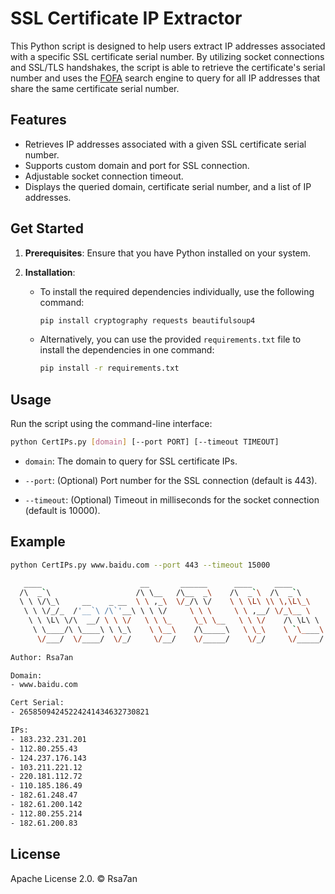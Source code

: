 # SSL Certificate IP Extractor

This Python script is designed to help users extract IP addresses associated with a specific SSL certificate serial number. By utilizing socket connections and SSL/TLS handshakes, the script is able to retrieve the certificate's serial number and uses the  [FOFA](https://fofa.info) search engine to query for all IP addresses that share the same certificate serial number.



## Features

- Retrieves IP addresses associated with a given SSL certificate serial number.
- Supports custom domain and port for SSL connection.
- Adjustable socket connection timeout.
- Displays the queried domain, certificate serial number, and a list of IP addresses.



## Get Started

1. **Prerequisites**: Ensure that you have Python installed on your system.

2. **Installation**:

   - To install the required dependencies individually, use the following command:

     ```bash
     pip install cryptography requests beautifulsoup4
     ```

   - Alternatively, you can use the provided `requirements.txt` file to install the dependencies in one command:

     ```bash
     pip install -r requirements.txt
     ```



## Usage

Run the script using the command-line interface:

```bash
python CertIPs.py [domain] [--port PORT] [--timeout TIMEOUT]
```

- `domain`: The domain to query for SSL certificate IPs.

- `--port`: (Optional) Port number for the SSL connection (default is 443).

- `--timeout`: (Optional) Timeout in milliseconds for the socket connection (default is 10000).

  

## Example

```bash
python CertIPs.py www.baidu.com --port 443 --timeout 15000

   ____                      __       ______      ____     ____       
  /\  _`\                   /\ \__   /\__  _\    /\  _`\  /\  _`\     
  \ \ \/\_\     __    _ __  \ \ ,_\  \/_/\ \/    \ \ \L\ \\ \,\L\_\   
   \ \ \/_/_  /'__`\ /\`'__\ \ \ \/     \ \ \     \ \ ,__/ \/_\__ \   
    \ \ \L\ \/\  __/ \ \ \/   \ \ \_     \_\ \__   \ \ \/    /\ \L\ \ 
     \ \____/\ \____\ \ \_\    \ \__\    /\_____\   \ \_\    \ `\____\
      \/___/  \/____/  \/_/     \/__/    \/_____/    \/_/     \/_____/
                                                                                                                                                                                                                                                                           
Author: Rsa7an

Domain:
- www.baidu.com

Cert Serial:
- 26585094245224241434632730821

IPs:
- 183.232.231.201
- 112.80.255.43
- 124.237.176.143
- 103.211.221.12
- 220.181.112.72
- 110.185.186.49
- 182.61.248.47
- 182.61.200.142
- 112.80.255.214
- 182.61.200.83
```



## License

Apache License 2.0.  © Rsa7an

